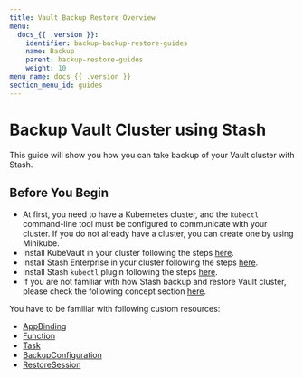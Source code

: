 ```yaml
---
title: Vault Backup Restore Overview
menu:
  docs_{{ .version }}:
    identifier: backup-backup-restore-guides
    name: Backup
    parent: backup-restore-guides
    weight: 10
menu_name: docs_{{ .version }}
section_menu_id: guides
---
```


# Backup Vault Cluster using Stash

This guide will show you how you can take backup of your Vault cluster with Stash.

## Before You Begin

- At first, you need to have a Kubernetes cluster, and the `kubectl` command-line tool must be configured to communicate with your cluster. If you do not already have a cluster, you can create one by using Minikube.
- Install KubeVault in your cluster following the steps [here](/docs/setup/README.md).
- Install Stash Enterprise in your cluster following the steps [here](https://stash.run/docs/latest/setup/install/enterprise/).
- Install Stash `kubectl` plugin following the steps [here](https://stash.run/docs/latest/setup/install/kubectl-plugin/).
- If you are not familiar with how Stash backup and restore Vault cluster, please check the following concept section [here](/docs/concepts/backup-restore/overview.md).

You have to be familiar with following custom resources:

- [AppBinding](/docs/concepts/vault-server-crds/auth-methods/appbinding.md)
- [Function](https://stash.run/docs/latest/concepts/crds/function/)
- [Task](https://stash.run/docs/latest/concepts/crds/task/)
- [BackupConfiguration](https://stash.run/docs/latest/concepts/crds/backupconfiguration/)
- [RestoreSession](https://stash.run/docs/latest/concepts/crds/restoresession/)